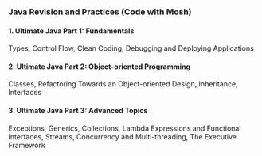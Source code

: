 ### Java Revision and Practices (Code with Mosh)
#### 1. Ultimate Java Part 1: Fundamentals
Types, Control Flow, Clean Coding, Debugging and Deploying Applications
#### 2. Ultimate Java Part 2: Object-oriented Programming
Classes, Refactoring Towards an Object-oriented Design, Inheritance, Interfaces
#### 3. Ultimate Java Part 3: Advanced Topics
Exceptions, Generics, Collections, Lambda Expressions and Functional Interfaces, Streams, Concurrency and Multi-threading, The Executive Framework
